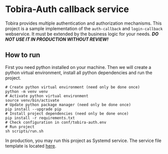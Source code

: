 # Tobira-Auth callback service

Tobira provides multiple authentication and authorization mechanisms.
This project is a sample implementation of the `auth-callback` and `login-callback` webservice.
It must be extended by the business logic for your needs.
***DO NOT USE IT IN PRODUCTION WITHOUT REVIEW!***

## How to run
First you need python installed on your machine. Then we will create a python virtual environment, 
install all python dependencies and run the project.

```shell
# Create python virtual environment (need only be done once)
python -m venv venv
# Activate python virtual environment 
source venv/bin/activate
# Update python package manager (need only be done once)
pip install --upgrade pip
# Install project dependencies (need only be done once)
pip install -r requirements.txt
# Check configuration in conf/tobira-auth.env
# Run project
sh scripts/run.sh
```

In production, you may run this project as Systemd service. 
The service file template is located [here](./scripts/tobira-auth.service).
